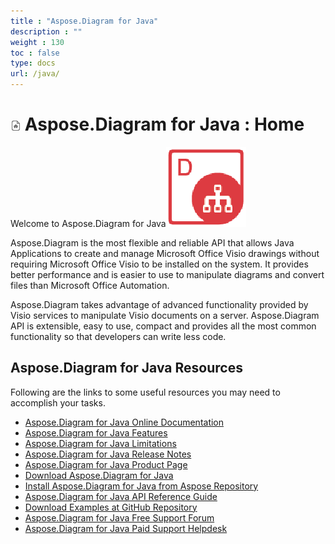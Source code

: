 ```yaml
---
title : "Aspose.Diagram for Java" 
description : "" 
weight : 130 
toc : false
type: docs
url: /java/
---
```


# ![Home Page](home_page_16.png) Aspose.Diagram for Java : Home 


Welcome to Aspose.Diagram for Java![image](18808863.png)

Aspose.Diagram is the most flexible and reliable API that allows Java Applications to create and manage Microsoft Office Visio drawings without requiring Microsoft Office Visio to be installed on the system. It provides better performance and is easier to use to manipulate diagrams and convert files than Microsoft Office Automation.

Aspose.Diagram takes advantage of advanced functionality provided by Visio services to manipulate Visio documents on a server. Aspose.Diagram API is extensible, easy to use, compact and provides all the most common functionality so that developers can write less code.

## Aspose.Diagram for Java Resources

Following are the links to some useful resources you may need to accomplish your tasks.

*   [Aspose.Diagram for Java Online Documentation](https://docs2.aspose.com/diagram/java/)
*   [Aspose.Diagram for Java Features](https://docs2.aspose.com/diagram/java/gettingstarted/product+overview#productoverview-richfeatures)
*   [Aspose.Diagram for Java Limitations](https://docs2.aspose.com/diagram/java/gettingstarted/why+not+automation)
*   [Aspose.Diagram for Java Release Notes](https://docs2.aspose.com/diagram/java/releasenotes/)
*   [Aspose.Diagram for Java Product Page](https://products.aspose.com/diagram/java)
*   [Download Aspose.Diagram for Java](https://repository.aspose.com/webapp/#/artifacts/browse/tree/General/repo/com/aspose/aspose-diagram)
*   [Install Aspose.Diagram for Java from Aspose Repository](https://docs2.aspose.com/diagram/java/gettingstarted/installation)
*   [Aspose.Diagram for Java API Reference Guide](https://apireference.aspose.com/java/diagram)
*   [Download Examples at GitHub Repository](https://github.com/aspose-diagram/Aspose.Diagram-for-Java)
*   [Aspose.Diagram for Java Free Support Forum](https://forum.aspose.com/c/diagram)
*   [Aspose.Diagram for Java Paid Support Helpdesk](https://helpdesk.aspose.com/)

